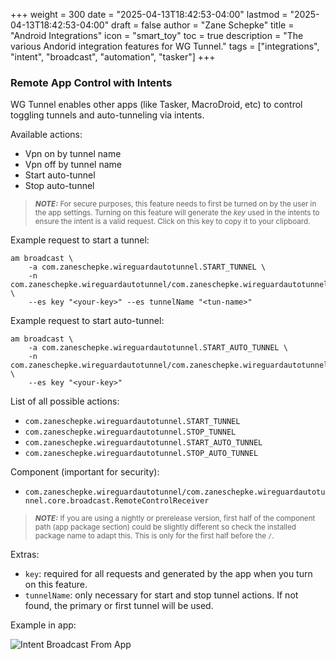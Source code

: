 +++
weight = 300
date = "2025-04-13T18:42:53-04:00"
lastmod = "2025-04-13T18:42:53-04:00"
draft = false
author = "Zane Schepke"
title = "Android Integrations"
icon = "smart_toy"
toc = true
description = "The various Andorid integration features for WG Tunnel."
tags = ["integrations", "intent", "broadcast", "automation", "tasker"]
+++

### Remote App Control with Intents

WG Tunnel enables other apps (like Tasker, MacroDroid, etc) to control toggling tunnels and auto-tunneling via intents.

Available actions:
- Vpn on by tunnel name
- Vpn off by tunnel name
- Start auto-tunnel
- Stop auto-tunnel

> <small> **_NOTE:_**  For secure purposes, this feature needs to first be turned on by the user in the app settings. Turning on this feature
> will generate the *key* used in the intents to ensure the intent is a valid request. Click on this key to copy it to your clipboard. </small>

Example request to start a tunnel:
```shell
am broadcast \                                               
    -a com.zaneschepke.wireguardautotunnel.START_TUNNEL \
    -n com.zaneschepke.wireguardautotunnel/com.zaneschepke.wireguardautotunnel.core.broadcast.RemoteControlReceiver \
    --es key "<your-key>" --es tunnelName "<tun-name>"
```
Example request to start auto-tunnel:
```shell
am broadcast \                                               
    -a com.zaneschepke.wireguardautotunnel.START_AUTO_TUNNEL \
    -n com.zaneschepke.wireguardautotunnel/com.zaneschepke.wireguardautotunnel.core.broadcast.RemoteControlReceiver \
    --es key "<your-key>"
```

List of all possible actions:
- `com.zaneschepke.wireguardautotunnel.START_TUNNEL`
- `com.zaneschepke.wireguardautotunnel.STOP_TUNNEL`
- `com.zaneschepke.wireguardautotunnel.START_AUTO_TUNNEL`
- `com.zaneschepke.wireguardautotunnel.STOP_AUTO_TUNNEL`

Component (important for security):
- `com.zaneschepke.wireguardautotunnel/com.zaneschepke.wireguardautotunnel.core.broadcast.RemoteControlReceiver`

> <small> **_NOTE:_** If you are using a nightly or prerelease version, first half of the component path (app package section)
> could be slightly different so check the installed package name to adapt this. This is only for the first half before the `/`.  </small>

Extras:
- `key`: required for all requests and generated by the app when you turn on this feature.
- `tunnelName`: only necessary for start and stop tunnel actions. If not found, the primary or first tunnel will be used.

Example in app:

![Intent Broadcast From App](/images/integration/intent_broadcast.png)
